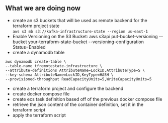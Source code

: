 ## What we are doing now
- create an s3 buckets that will be used as remote backend for the terraform project state <br>
`aws s3 mb s3://kafka-infrastructure-state --region us-east-1` 
- Enable Versioning on the S3 Bucket: aws s3api put-bucket-versioning --bucket your-terraform-state-bucket --versioning-configuration Status=Enabled
- create a dynamodb table  <br>
```
aws dynamodb create-table \
--table-name tfremotestate-infrastructure \
--attribute-definitions AttributeName=LockID,AttributeType=S \
--key-schema AttributeName=LockID,KeyType=HASH \
--provisioned-throughput ReadCapacityUnits=5,WriteCapacityUnits=5
```
- create a terraform project and configure the backend
- create docker compose file
- create ecs task definition based off of the previous docker compose file
- retrieve the json content of the container definition, set it in the terraform script
- apply the terraform script